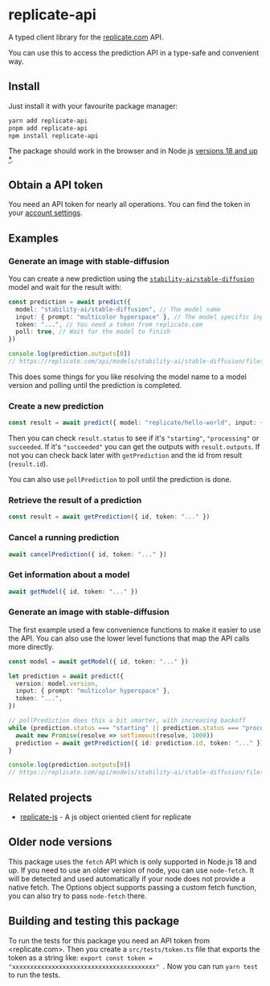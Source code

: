 # replicate-api

A typed client library for the [replicate.com](https://replicate.com/) API.

You can use this to access the prediction API in a type-safe and convenient way.

## Install

Just install it with your favourite package manager:

```bash
yarn add replicate-api
pnpm add replicate-api
npm install replicate-api
```

The package should work in the browser and in Node.js [versions 18 and up \*](#older-node-versions).

## Obtain a API token

You need an API token for nearly all operations. You can find the token in your
[account settings](https://replicate.com/account).

## Examples

### Generate an image with stable-diffusion

You can create a new prediction using the
[`stability-ai/stable-diffusion`](https://replicate.com/stability-ai/stable-diffusion) model and wait for the result
with:

```typescript
const prediction = await predict({
  model: "stability-ai/stable-diffusion", // The model name
  input: { prompt: "multicolor hyperspace" }, // The model specific input
  token: "...", // You need a token from replicate.com
  poll: true, // Wait for the model to finish
})

console.log(prediction.outputs[0])
// https://replicate.com/api/models/stability-ai/stable-diffusion/files/58a1dcfc-3d5d-4297-bac2-5395294fe463/out-0.png
```

This does some things for you like resolving the model name to a model version and polling until the prediction is
completed.

### Create a new prediction

```typescript
const result = await predict({ model: "replicate/hello-world", input: { prompt: "..." }, token: "..." })
```

Then you can check `result.status` to see if it's `"starting"`, `"processing"` or `succeeded`. If it's `"succeeded"` you
can get the outputs with `result.outputs`. If not you can check back later with `getPrediction` and the id from result
(`result.id`).

You can also use `pollPrediction` to poll until the prediction is done.

### Retrieve the result of a prediction

```typescript
const result = await getPrediction({ id, token: "..." })
```

### Cancel a running prediction

```typescript
await cancelPrediction({ id, token: "..." })
```

### Get information about a model

```typescript
await getModel({ id, token: "..." })
```

### Generate an image with stable-diffusion

The first example used a few convenience functions to make it easier to use the API. You can also use the lower level
functions that map the API calls more directly.

```typescript
const model = await getModel({ id, token: "..." })

let prediction = await predict({
  version: model.version,
  input: { prompt: "multicolor hyperspace" },
  token: "...",
})

// pollPrediction does this a bit smarter, with increasing backoff
while (prediction.status === "starting" || prediction.status === "processing") {
  await new Promise(resolve => setTimeout(resolve, 1000))
  prediction = await getPrediction({ id: prediction.id, token: "..." })
}

console.log(prediction.outputs[0])
// https://replicate.com/api/models/stability-ai/stable-diffusion/files/58a1dcfc-3d5d-4297-bac2-5395294fe463/out-0.png
```

## Related projects

- [replicate-js](https://github.com/nicholascelestin/replicate-js) - A js object oriented client for replicate

## Older node versions

This package uses the `fetch` API which is only supported in Node.js 18 and up. If you need to use an older version of
node, you can use `node-fetch`. It will be detected and used automatically if your node does not provide a native fetch.
The Options object supports passing a custom fetch function, you can also try to pass `node-fetch` there.

## Building and testing this package

To run the tests for this package you need an API token from <replicate.com>. Then you create a `src/tests/token.ts`
file that exports the token as a string like: `export const token = "xxxxxxxxxxxxxxxxxxxxxxxxxxxxxxxxxxxxxxxx" `. Now
you can run `yarn test` to run the tests.
